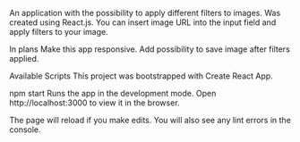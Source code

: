 An application with the possibility to apply different filters to images. Was created using React.js. You can insert image URL into the input field and apply filters to your image.

In plans
Make this app responsive. Add possibility to save image after filters applied.

Available Scripts
This project was bootstrapped with Create React App.

npm start
Runs the app in the development mode.
Open http://localhost:3000 to view it in the browser.

The page will reload if you make edits.
You will also see any lint errors in the console.